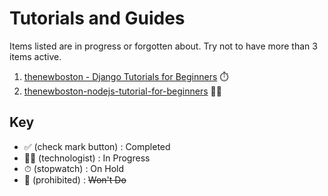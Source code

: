 # Tutorials and Guides

Items listed are in progress or forgotten about. Try not to have more than 3 items active.

1. [thenewboston - Django Tutorials for Beginners](tutorials-and-guides/thenewboston-django-tutorial-for-beginners/thenewboston-django-tutorial-for-beginners.md) ⏱️
2. [thenewboston-nodejs-tutorial-for-beginners](tutorials-and-guides/thenewboston-nodejs-tutorial-for-beginners/thenewboston-nodejs-tutorial-for-beginners.md) 🧑‍💻

## Key

- ✅ (check mark button) : Completed
- 🧑‍💻 (technologist) : In Progress
- ⏱ (stopwatch) : On Hold
- 🚫 (prohibited) : ~~Won't Do~~
